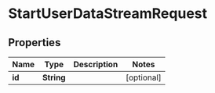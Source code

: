 

# StartUserDataStreamRequest


## Properties

| Name | Type | Description | Notes |
|------------ | ------------- | ------------- | -------------|
|**id** | **String** |  |  [optional] |



